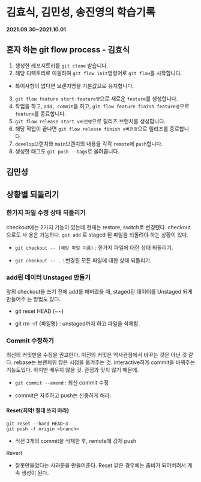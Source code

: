 # 김효식, 김민성, 송진영의 학습기록

**2021.09.30~2021.10.01**

## 혼자 하는 git flow process - 김효식
1. 생성한 레포지토리를 `git clone` 받습니다.
2. 해당 디렉토리로 이동하여 `git flow init`명령어로 `git flow`를 시작합니다.
- 특이사항이 없다면 브랜치명을 기본값으로 유지합니다.
3. `git flow feature start feature명`으로 새로운 `feature`를 생성합니다.
4. 작업을 하고, `add, commit`을 하고, `git flow feature finish feature명`으로 `feature`를 종료합니다.
5. `git flow release start v버전명`으로 릴리즈 브랜치를 생성합니다.
6. 해당 작업이 끝나면 `git flow release finish v버전명`으로 릴리즈를 종료합니다.
7. `develop`브랜치와 `main`브랜치의 내용을 각각 `remote`에 `push`합니다.
8. 생성한 태그도 `git push --tags`로 올려줍니다.

## 김민성
## 상황별 되돌리기
### 한가지 파일 수정 상태 되돌리기
checkout에는 2가지 기능이 있는데 현재는 restore, switch로 변경됐다. checkout으로도 사
용은 가능하다. `git add` 로 staged 된 파일을 되돌려야 하는 상황이 있다.

* `git checkout -- (해당 파일 이름)` : 한가지 파일에 대한 상태 되돌리기.

* `git checkout -- .` : 변경된 모든 파일에 대한 상태 되돌리기.

### add된 데이터 Unstaged 만들기
앞의 checkout을 쓰기 전에 add를 해버렸을 때, staged된 데이터를 Unstaged 되게 만들어주
는 방법도 있다.

* git reset HEAD (~~)

* git rm -rf {파일명} : unstaged까지 하고 파일을 삭제함.

### Commit 수정하기
최신의 커밋만을 수정을 권고한다. 이전의 커밋은 역사관점에서 바꾸는 것은 아닌 것 같다.
rebase는 브랜치위 잡은 시점을 옮겨주는 것. interactive하게 commit을 바꿔주는 기능도있다. 하지만 배우지 않을 것. 관점과 맞지 않기 때문에.

* `git commit --amend` : 최신 commit 수정

* commit은 자주하고 push는 신중하게 해라.

#### Reset(최악! 절대 쓰지 마라)

```
git reset --hard HEAD~3
git push -f origin <branch>
```
* 직전 3개의 commit을 삭제한 후, remote에 강제 push


Revert

* 잘못만들었다는 사과문을 만들어준다. Reset 같은 경우에는 좀비가 되어버려서 계속 생성이 된다.
